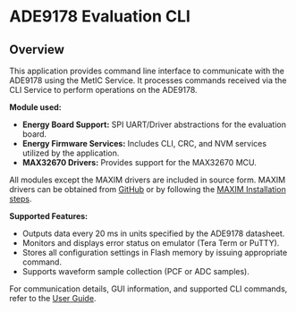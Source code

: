 ﻿# ADE9178 Evaluation CLI 

## Overview

This application provides  command line interface to communicate with the ADE9178 using the MetIC Service. It processes commands received via the CLI Service to perform operations on the ADE9178.

**Module used:**
- **Energy Board Support:** SPI UART/Driver abstractions for the evaluation board.
- **Energy Firmware Services:** Includes CLI, CRC, and NVM services utilized by the application.
- **MAX32670 Drivers:** Provides support for the MAX32670 MCU.

All modules except the MAXIM drivers are included in source form. MAXIM drivers can be obtained from [GitHub](https://github.com/analogdevicesinc/msdk/tree/v2024_10) or by following the [MAXIM Installation steps](https://analogdevicesinc.github.io/msdk//USERGUIDE/#installation).

**Supported Features:**
- Outputs data every 20 ms in units specified by the ADE9178 datasheet.
- Monitors and displays error status on emulator (Tera Term or PuTTY).
- Stores all configuration settings in Flash memory by issuing appropriate command.
- Supports waveform sample collection (PCF or ADC samples).

For communication details, GUI information, and supported CLI commands, refer to the [User Guide](../../docs/ADE9178ExampleUserGuide.pdf).



